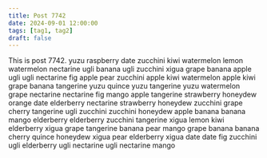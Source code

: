 ```yaml
---
title: Post 7742
date: 2024-09-01 12:00:00
tags: [tag1, tag2]
draft: false
---
```

This is post 7742.
yuzu
raspberry
date
zucchini
kiwi
watermelon
lemon
watermelon
nectarine
ugli
banana
ugli
zucchini
xigua
grape
banana
apple
ugli
ugli
nectarine
fig
apple
pear
zucchini
apple
kiwi
watermelon
apple
kiwi
grape
banana
tangerine
yuzu
quince
yuzu
tangerine
yuzu
watermelon
grape
nectarine
nectarine
fig
mango
apple
tangerine
strawberry
honeydew
orange
date
elderberry
nectarine
strawberry
honeydew
zucchini
grape
cherry
tangerine
ugli
zucchini
zucchini
honeydew
apple
banana
banana
mango
elderberry
elderberry
zucchini
tangerine
xigua
lemon
kiwi
elderberry
xigua
grape
tangerine
banana
pear
mango
grape
banana
banana
cherry
quince
honeydew
xigua
pear
elderberry
xigua
date
date
fig
zucchini
ugli
elderberry
ugli
nectarine
ugli
nectarine
mango
